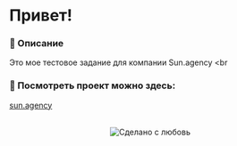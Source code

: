 # Привет!

### 📜 Описание  
Это мое тестовое задание для компании Sun.agency
<br


### 📸 Посмотреть проект можно здесь: 

<a href="https://olhaklymas.github.io/sun.agency/">sun.agency</a>

<br> 
<div align="center">
    <img src="https://img.shields.io/badge/%D0%A1%D0%B4%D0%B5%D0%BB%D0%B0%D0%BD%D0%BE%20%D1%81-%F0%9F%96%A4-red.svg?longCache=true&style=for-the-badge&colorA=000&colorB=fedcba"
      alt="Сделано с любовь" />
</div>
